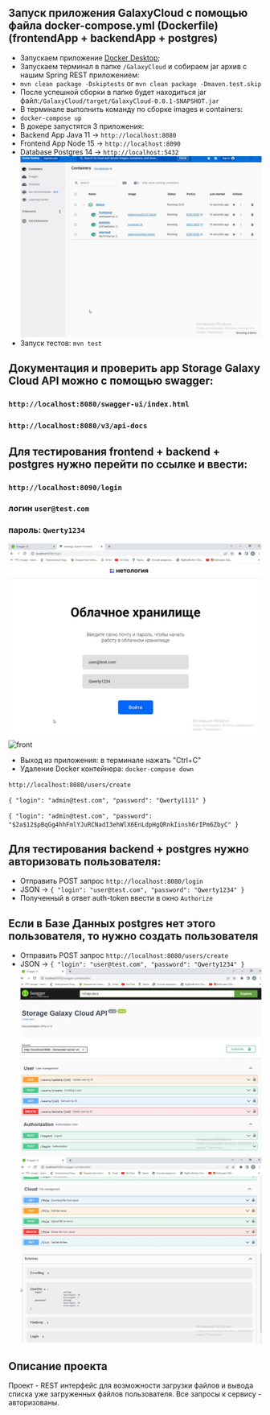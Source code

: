 ## Запуск приложения GalaxyCloud с помощью файла docker-compose.yml (Dockerfile) (frontendApp + backendApp + postgres)
- Запускаем приложение [Docker Desktop](https://www.docker.com/products/docker-desktop/);
- Запускаем терминал в папке `/GalaxyCloud` и собираем jar архив с нашим Spring REST приложением:
- ```mvn clean package -Dskiptests``` or ```mvn clean package -Dmaven.test.skip```
- После успешной сборки в папке будет находиться jar файл:`/GalaxyCloud/target/GalaxyCloud-0.0.1-SNAPSHOT.jar`
- В терминале выполнить команду по сборке images и containers: 
- ```docker-compose up```
- В докере запустятся 3 приложения:
- Backend App Java 11 -> ```http://localhost:8080```
- Frontend App Node 15 -> ```http://localhost:8090```
- Database Postgres 14 -> ```http://localhost:5432```
![docker_screen](screenshot/screen_docker.png)
- Запуск тестов: `mvn test` 

## Документация и проверить app Storage Galaxy Cloud API можно c помощью swagger:
### ```http://localhost:8080/swagger-ui/index.html```
### ```http://localhost:8080/v3/api-docs```

## Для тестирования frontend + backend + postgres нужно перейти по ссылке и ввести:
### `http://localhost:8090/login`
### логин `user@test.com` 
### пароль: `Qwerty1234`
![front](screenshot/screen_front.png)
![front](screenshot/screen_front2.png)
- Выход из приложения: в терминале нажать "Ctrl+C"
- Удаление Docker контейнера: ```docker-compose down```


`http://localhost:8080/users/create`

`{
"login": "admin@test.com",
"password": "Qwerty1111"
}`

`{
"login": "admin@test.com",
"password": "$2a$12$pBqGg4hhFmlYJuRCNadI3ehWlX6EnLdpHgQRnkIinsh6rIPm6ZbyC"
}`

## Для тестирования backend + postgres нужно авторизовать пользователя:
 - Отправить POST запрос `http://localhost:8080/login`
 - JSON -> `{
"login": "user@test.com",
"password": "Qwerty1234"
}`
 - Полученный в ответ auth-token ввести в окно `Authorize` 

## Если в Базе Данных postgres нет этого пользователя, то нужно создать пользователя 
- Отправить POST запрос `http://localhost:8080/users/create`
- JSON -> `{
  "login": "user@test.com",
  "password": "Qwerty1234"
  }`
![swagger](screenshot/screen_swagger_1.png)
![swagger](screenshot/screen_swagger_2.png)


## Описание проекта

Проект - REST интерфейс для возможности загрузки файлов и вывода списка уже загруженных файлов пользователя.
Все запросы к сервису - авторизованы.